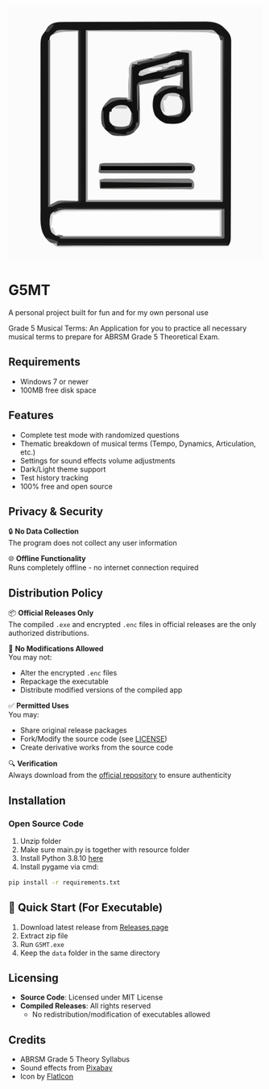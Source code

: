 ![App Icon](icon.svg) <!-- Add a screenshot later -->

# G5MT
A personal project built for fun and for my own personal use

Grade 5 Musical Terms: An Application for you to practice all necessary musical terms to prepare for ABRSM Grade 5 Theoretical Exam.


## Requirements
- Windows 7 or newer
- 100MB free disk space

  
## Features
- Complete test mode with randomized questions
- Thematic breakdown of musical terms (Tempo, Dynamics, Articulation, etc.)
- Settings for sound effects volume adjustments
- Dark/Light theme support
- Test history tracking
- 100% free and open source


## Privacy & Security
🔒 **No Data Collection**  
The program does not collect any user information

🌐 **Offline Functionality**  
Runs completely offline - no internet connection required


## Distribution Policy

📦 **Official Releases Only**  
The compiled `.exe` and encrypted `.enc` files in official releases are the only authorized distributions. 

🚫 **No Modifications Allowed**  
You may not:
- Alter the encrypted `.enc` files
- Repackage the executable
- Distribute modified versions of the compiled app

✅ **Permitted Uses**  
You may:
- Share original release packages
- Fork/Modify the source code (see [LICENSE](LICENSE))
- Create derivative works from the source code

🔍 **Verification**  
Always download from the [official repository](https://github.com/XJ-Ong/G5MT) to ensure authenticity


## Installation

### Open Source Code
1. Unzip folder
2. Make sure main.py is together with resource folder
3. Install Python 3.8.10 [here](https://www.python.org/downloads/release/python-3810/)
4. Install pygame via cmd:
```sh
pip install -r requirements.txt
```

## 🚀 Quick Start (For Executable)
1. Download latest release from [Releases page](https://github.com/XJ-Ong/G5MT/releases)
2. Extract zip file
3. Run `G5MT.exe`
4. Keep the `data` folder in the same directory


## Licensing
- **Source Code**: Licensed under MIT License  
- **Compiled Releases**: All rights reserved  
  - No redistribution/modification of executables allowed


## Credits
- ABRSM Grade 5 Theory Syllabus
- Sound effects from [Pixabay](https://pixabay.com/)
- Icon by [FlatIcon](https://www.flaticon.com/)
